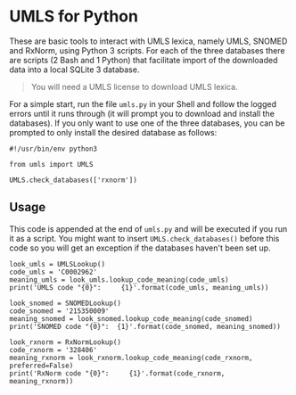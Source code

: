 UMLS for Python
===============

These are basic tools to interact with UMLS lexica, namely UMLS, SNOMED and
RxNorm, using Python 3 scripts. For each of the three databases there are
scripts (2 Bash and 1 Python) that facilitate import of the downloaded data
into a local SQLite 3 database.

> You will need a UMLS license to download UMLS lexica.

For a simple start, run the file `umls.py` in your Shell and follow the logged
errors until it runs through (it will prompt you to download and install the
databases). If you only want to use one of the three databases, you can be
prompted to only install the desired database as follows:

    #!/usr/bin/env python3
    
    from umls import UMLS
    
    UMLS.check_databases(['rxnorm'])

Usage
-----

This code is appended at the end of `umls.py` and will be executed if you run
it as a script. You might want to insert `UMLS.check_databases()` before this
code so you will get an exception if the databases haven't been set up.

    look_umls = UMLSLookup()
    code_umls = 'C0002962'
    meaning_umls = look_umls.lookup_code_meaning(code_umls)
    print('UMLS code "{0}":     {1}'.format(code_umls, meaning_umls))
    
    look_snomed = SNOMEDLookup()
    code_snomed = '215350009'
    meaning_snomed = look_snomed.lookup_code_meaning(code_snomed)
    print('SNOMED code "{0}":  {1}'.format(code_snomed, meaning_snomed))
    
    look_rxnorm = RxNormLookup()
    code_rxnorm = '328406'
    meaning_rxnorm = look_rxnorm.lookup_code_meaning(code_rxnorm, preferred=False)
    print('RxNorm code "{0}":     {1}'.format(code_rxnorm, meaning_rxnorm))
